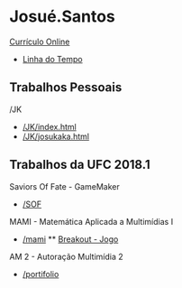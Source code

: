 # Josué.Santos

[Currículo Online](https://josuesantos.github.io/)
* [Linha do Tempo](https://josuesantos.github.io/linha/)


## Trabalhos Pessoais

/JK
* [/JK/index.html](https://josuesantos.github.io/JK/)
* [/JK/josukaka.html](https://josuesantos.github.io/JK/josukaka.html)

## Trabalhos da UFC 2018.1

Saviors Of Fate - GameMaker
* [/SOF](https://josuesantos.github.io/SOF/)

MAMI - Matemática Aplicada a Multimídias I
* [/mami](https://josuesantos.github.io/mami/)
** [Breakout - Jogo](https://josuesantos.github.io/mami/ativ10.html)

AM 2 - Autoração Multimídia 2
* [/portifolio](https://josuesantos.github.io/portifolio/)